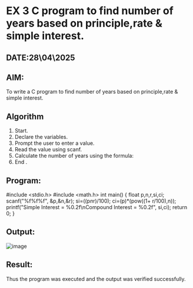 # EX 3 C program to find number of years based on principle,rate & simple interest.
## DATE:28\04\2025
## AIM:
To write a C program to find number of years based on principle,rate & simple interest.

## Algorithm
1. Start. 
2. Declare the variables. 
3. Prompt the user to enter a value. 
4. Read the value using scanf. 
5. Calculate the number of years using the formula: 
6. End .    

## Program:
#include <stdio.h> 
#include <math.h> 
int main() 
{ 
float p,n,r,si,ci; 
scanf("%f%f%f", &p,&n,&r); 
si=((p*n*r)/100); 
ci=(p)*(pow((1+ r/100),n)); 
printf("Simple Interest = %0.2f\nCompound Interest = %0.2f", si,ci); 
return 0; 
}

## Output:
![image](https://github.com/user-attachments/assets/fc4e3c25-2b86-451b-9ed7-a7b0692f4185)



## Result:
Thus the program was executed and the output was verified successfully.
